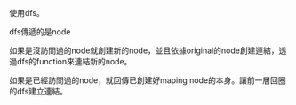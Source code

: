 使用dfs。

dfs傳遞的是node

如果是沒訪問過的node就創建新的node，並且依據original的node創建連結，透過dfs的function來連結新的node。

如果是已經訪問過的node，就回傳已創建好maping node的本身。讓前一層回圈的dfs建立連結。
